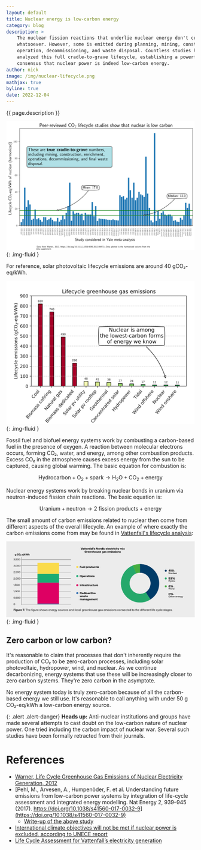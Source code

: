 ```yaml
---
layout: default
title: Nuclear energy is low-carbon energy
category: blog
description: > 
    The nuclear fission reactions that underlie nuclear energy don't create any CO₂
    whatsoever. However, some is emitted during planning, mining, construction,
    operation, decommissioning, and waste disposal. Countless studies have
    analyzed this full cradle-to-grave lifecycle, establishing a powerful
    consensus that nuclear power is indeed low-carbon energy. 
author: nick
image: /img/nuclear-lifecycle.png
mathjax: true
byline: true
date: 2022-12-04
---
```

<div class="row">
<div class="col-md-8" markdown="1">

{{ page.description }}

![Nuclear low carbon plot](/img/nuclear-lifecycle.svg){: .img-fluid }

For reference, solar photovoltaic lifecycle emissions are around 40 gCO₂-eq/kWh.

![All low carbon plot](/img/lifecycle-carbon-emissions_opt.svg){: .img-fluid }

Fossil fuel and biofuel energy systems work by combusting a carbon-based fuel
in the presence of oxygen. A reaction between molecular electrons occurs,
forming CO₂, water, and energy, among other combustion products. Excess CO₂
in the atmosphere causes excess energy from the sun to be captured, causing
global warming. The basic equation for combustion is:

$$\text{Hydrocarbon} + \text{O}_2 + \text{spark} \rightarrow \text{H}_2\text{O} + \text{CO}_{2} + \text{energy}$$

Nuclear energy systems work by breaking nuclear bonds in uranium via neutron-induced
fission chain reactions. The basic equation is:

$$\text{Uranium} + \text{neutron} \rightarrow \text{2 fission products} + \text{energy}$$

The small amount of carbon emissions related to nuclear then come from different
aspects of the overall lifecycle. An example of where exactly the carbon
emissions come from may be found in [Vattenfall's lifecycle analysis](https://group.vattenfall.com/dk/siteassets/danmark/om-os/baeredygtighed/vattenfall-lca-brochure.pdf):

![Vattenfall nuclear LCA](/img/vattenfall-co2.png){: .img-fluid }

## Zero carbon or low carbon?

It's reasonable to claim that processes that don't inherently require the
production of CO₂ to be zero-carbon processes, including solar photovoltaic,
hydropower, wind, and nuclear.  As we continue decarbonizing, energy systems
that use these will be increasingly closer to zero carbon systems. They're zero
carbon in the asymptote.

No energy system today is truly zero-carbon because of all the carbon-based energy
we still use. It's reasonable to call anything with under 50 g CO₂-eq/kWh a low-carbon
energy source. 


{: .alert .alert-danger}
**Heads up:** Anti-nuclear institutions and groups have made several attempts to
cast doubt on the low-carbon nature of nuclear power. One tried including the
carbon impact of nuclear war. Several such studies have been formally retracted
from their journals.

# References

* [Warner, Life Cycle Greenhouse Gas Emissions of Nuclear Electricity Generation, 2012](https://doi.org/10.1111/j.1530-9290.2012.00472.x)
* [Pehl, M., Arvesen, A., Humpenöder, F. et al. Understanding future emissions from low-carbon power systems by integration of life-cycle assessment and integrated energy modelling. Nat Energy 2, 939–945 (2017). https://doi.org/10.1038/s41560-017-0032-9](https://doi.org/10.1038/s41560-017-0032-9)
    * [Write-up of the above study](https://www.carbonbrief.org/solar-wind-nuclear-amazingly-low-carbon-footprints)
* [International climate objectives will not be met if nuclear power is excluded, according to UNECE report](https://unece.org/climate-change/press/international-climate-objectives-will-not-be-met-if-nuclear-power-excluded)
* [Life Cycle Assessment for Vattenfall’s electricity generation](https://group.vattenfall.com/dk/siteassets/danmark/om-os/baeredygtighed/vattenfall-lca-brochure.pdf)

</div>
</div>
